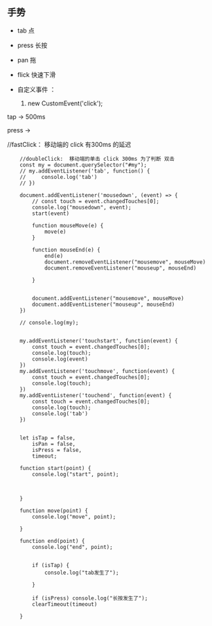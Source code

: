 ## 手势
- tab 点
- press 长按
- pan 拖
- flick 快速下滑


- 自定义事件 ：
    1. new CustomEvent('click');

tap -> 500ms 

press ->



//fastClick： 移动端的 click 有300ms 的延迟 

        //doubleClick:  移动端的单击 click 300ms 为了判断 双击
        const my = document.querySelector("#my");
        // my.addEventListener('tab', function() {
        //     console.log('tab')
        // })

        document.addEventListener('mousedown', (event) => {
            // const touch = event.changedTouches[0];
            console.log("mousedown", event);
            start(event)

            function mouseMove(e) {
                move(e)
            }

            function mouseEnd(e) {
                end(e)
                document.removeEventListener("mousemove", mouseMove)
                document.removeEventListener("mouseup", mouseEnd)

            }


            document.addEventListener("mousemove", mouseMove)
            document.addEventListener("mouseup", mouseEnd)
        })

        // console.log(my);


        my.addEventListener('touchstart', function(event) {
            const touch = event.changedTouches[0];
            console.log(touch);
            console.log(event)
        })
        my.addEventListener('touchmove', function(event) {
            const touch = event.changedTouches[0];
            console.log(touch);
        })
        my.addEventListener('touchend', function(event) {
            const touch = event.changedTouches[0];
            console.log(touch);
            console.log('tab')
        })


        let isTap = false,
            isPan = false,
            isPress = false,
            timeout;

        function start(point) {
            console.log("start", point);



        }

        function move(point) {
            console.log("move", point);

        }

        function end(point) {
            console.log("end", point);


            if (isTap) {
                console.log("tab发生了");

            }

            if (isPress) console.log("长按发生了");
            clearTimeout(timeout)

        }